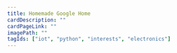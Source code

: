 ```yaml
---
title: Homemade Google Home
cardDescription: ""
cardPageLink: ""
imagePath: ""
tagIds: ["iot", "python", "interests", "electronics"]
---
```

